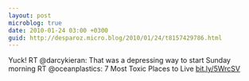 ```yaml
---
layout: post
microblog: true
date: 2010-01-24 03:00 +0300
guid: http://desparoz.micro.blog/2010/01/24/t8157429786.html
---
```

Yuck! RT @darcykieran: That was a depressing way to start Sunday morning RT @oceanplastics: 7 Most Toxic Places to Live [bit.ly/5WrcSV](http://bit.ly/5WrcSV)
